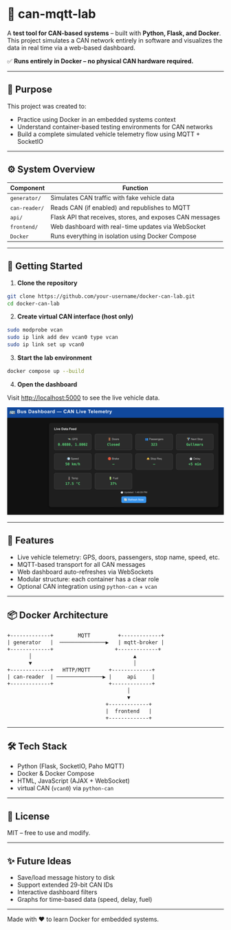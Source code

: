 # 🚐 can-mqtt-lab

A **test tool for CAN-based systems** – built with **Python, Flask, and Docker**.  
This project simulates a CAN network entirely in software and visualizes the data in real time via a web-based dashboard.

✅ **Runs entirely in Docker – no physical CAN hardware required.**

---

## 🎯 Purpose

This project was created to:
- Practice using Docker in an embedded systems context
- Understand container-based testing environments for CAN networks
- Build a complete simulated vehicle telemetry flow using MQTT + SocketIO

---

## ⚙️ System Overview

| Component     | Function                                                  |
|---------------|-----------------------------------------------------------|
| `generator/`  | Simulates CAN traffic with fake vehicle data              |
| `can-reader/` | Reads CAN (if enabled) and republishes to MQTT            |
| `api/`        | Flask API that receives, stores, and exposes CAN messages |
| `frontend/`   | Web dashboard with real-time updates via WebSocket        |
| `Docker`      | Runs everything in isolation using Docker Compose         |

---

## 🚀 Getting Started

1. **Clone the repository**
```bash
git clone https://github.com/your-username/docker-can-lab.git
cd docker-can-lab
```

2. **Create virtual CAN interface (host only)**
```bash
sudo modprobe vcan
sudo ip link add dev vcan0 type vcan
sudo ip link set up vcan0
```

3. **Start the lab environment**
```bash
docker compose up --build
```

4. **Open the dashboard**

Visit [http://localhost:5000](http://localhost:5000) to see the live vehicle data.

![CAN Dashboard Screenshot](pics/canbus.png)

---

## 🧪 Features

- Live vehicle telemetry: GPS, doors, passengers, stop name, speed, etc.
- MQTT-based transport for all CAN messages
- Web dashboard auto-refreshes via WebSockets
- Modular structure: each container has a clear role
- Optional CAN integration using `python-can` + `vcan`

---

## 📦 Docker Architecture

```
+-------------+        MQTT         +-------------+
| generator   |  ───────────────▶   | mqtt-broker |
+-------------+                    +-------------+
       │                                 ▲
       ▼                                 │
+-------------+   HTTP/MQTT      +-------------+
| can-reader  | ───────────────▶ |     api     |
+-------------+                  +-------------+
                                       │
                                       ▼
                                +-------------+
                                |  frontend   |
                                +-------------+
```

---

## 🛠️ Tech Stack

- Python (Flask, SocketIO, Paho MQTT)
- Docker & Docker Compose
- HTML, JavaScript (AJAX + WebSocket)
- virtual CAN (`vcan0`) via `python-can`

---

## 📜 License

MIT – free to use and modify.

---

## ✨ Future Ideas

- Save/load message history to disk
- Support extended 29-bit CAN IDs
- Interactive dashboard filters
- Graphs for time-based data (speed, delay, fuel)

---

Made with ❤️ to learn Docker for embedded systems.
